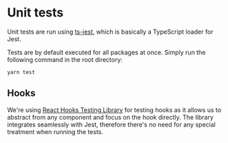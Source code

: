 # Unit tests

Unit tests are run using [ts-jest](https://www.npmjs.com/package/ts-jest), which is basically a TypeScript
loader for Jest.

Tests are by default executed for all packages at once. Simply run the following command in the root directory: 
```shell script
yarn test 
```

## Hooks

We're using [React Hooks Testing Library](https://react-hooks-testing-library.com) for
testing hooks as it allows us to abstract from any component and focus on the hook directly.
The library integrates seamlessly with Jest, therefore there's no need for any special
treatment when running the tests.  
